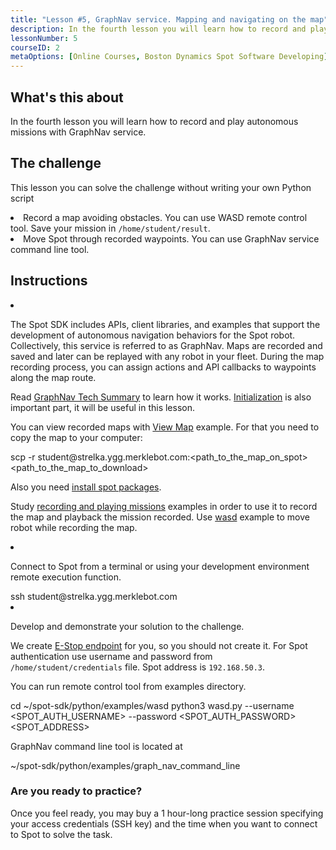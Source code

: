 ```yaml
---
title: "Lesson #5, GraphNav service. Mapping and navigating on the map"
description: In the fourth lesson you will learn how to record and play autonomous missions with GraphNav service.
lessonNumber: 5
courseID: 2
metaOptions: [Online Courses, Boston Dynamics Spot Software Developing]
---
```



<section class="container__narrow">

## What's this about

In the fourth lesson you will learn how to record and play autonomous missions with GraphNav service.

</section>


<section class="container__narrow">

## The challenge

This lesson you can solve the challenge without writing your own Python script

<List type="numbers">
<li>Record a map avoiding obstacles. You can use WASD remote control tool. Save your mission in <code>/home/student/result</code>.</li>
<li>Move Spot through recorded waypoints. You can use GraphNav service command line tool.</li>
</List>

</section>

<section class="container__reg">

## Instructions

<List type="numbers">

<li>

The Spot SDK includes APIs, client libraries, and examples that support the development of autonomous navigation behaviors for the Spot robot. Collectively, this service is referred to as GraphNav. Maps are recorded and saved and later can be replayed with any robot in your fleet. During the map recording process, you can assign actions and API callbacks to waypoints along the map route.

Read [GraphNav Tech Summary](https://dev.bostondynamics.com/docs/concepts/autonomy/graphnav_tech_summary) to learn how it works. [Initialization](https://dev.bostondynamics.com/docs/concepts/autonomy/initialization) is also important part, it will be useful in this lesson.

You can view recorded maps with [View Map](https://github.com/boston-dynamics/spot-sdk/tree/master/python/examples/graph_nav_view_map) example. For that you need to copy the map to your computer:

<lessonCodeWrapper language="python" codeClass="big-code">
scp -r student@strelka.ygg.merklebot.com:&lt;path_to_the_map_on_spot&gt; &lt;path_to_the_map_to_download&gt;
</lessonCodeWrapper>

Also you need [install spot packages](https://github.com/boston-dynamics/spot-sdk/blob/master/docs/python/quickstart.md#install-spot-python-package).

Study [recording and playing missions](https://github.com/boston-dynamics/spot-sdk/tree/master/python/examples/graph_nav_command_line) examples in order to use it to record the map and playback the mission recorded. Use [wasd](https://github.com/boston-dynamics/spot-sdk/tree/master/python/examples/wasd) example to move robot while recording the map.

</li>

<li>

Connect to Spot from a terminal or using your development environment remote execution function.

<lessonCodeWrapper language="bash">
ssh student@strelka.ygg.merklebot.com
</lessonCodeWrapper>

</li>

<li>

Develop and demonstrate your solution to the challenge.

We create [E-Stop endpoint](https://dev.bostondynamics.com/python/examples/estop/readme) for you, so you should not create it. For Spot authentication use username and password from <code>/home/student/credentials</code> file. Spot address is <code>192.168.50.3</code>.

You can run remote control tool from examples directory.

<lessonCodeWrapper language="bash">
cd ~/spot-sdk/python/examples/wasd
python3 wasd.py --username &lt;SPOT_AUTH_USERNAME&gt; --password &lt;SPOT_AUTH_PASSWORD&gt; &lt;SPOT_ADDRESS&gt;
</lessonCodeWrapper>

GraphNav command line tool is located at

<lessonCodeWrapper language="bash">
~/spot-sdk/python/examples/graph_nav_command_line
</lessonCodeWrapper>

</li>

</List>
</section>

<section class="container__narrow">

### Are you ready to practice?

Once you feel ready, you may buy a 1 hour-long practice session specifying your access credentials (SSH key) and the time when you want to connect to Spot to solve the task.

##### <LessonButtonLink src="https://dapp.spot-sdk.education/#/checkout" text="Rent a spot" />

</section>